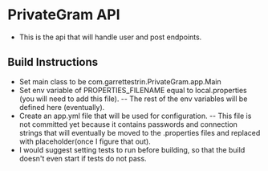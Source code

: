 # PrivateGram API
- This is the api that will handle user and post endpoints.

## Build Instructions
- Set main class to be com.garrettestrin.PrivateGram.app.Main
- Set env variable of PROPERTIES_FILENAME equal to local.properties (you will need to add this file).
    -- The rest of the env variables will be defined here (eventually).
- Create an app.yml file that will be used for configuration.  -- This file is not committed yet because it contains passwords and connection strings that will eventually be moved to the .properties files and replaced with placeholder(once I figure that out). 
- I would suggest setting tests to run before building, so that the build doesn't even start if tests do not pass.